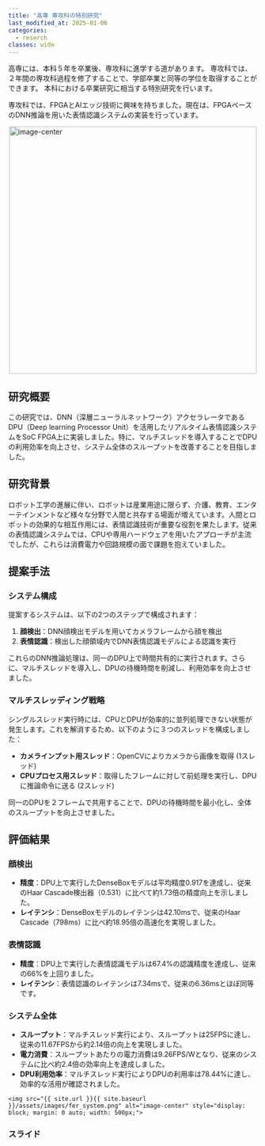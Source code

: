 ```yaml
---
title: "高専 専攻科の特別研究"
last_modified_at: 2025-01-06
categories:
  - reserch
classes: wide
---
```

高専には、本科５年を卒業後、専攻科に進学する道があります。
専攻科では、２年間の専攻科過程を修了することで、学部卒業と同等の学位を取得することができます。
本科における卒業研究に相当する特別研究を行います。

専攻科では、FPGAとAIエッジ技術に興味を持ちました。現在は、FPGAベースのDNN推論を用いた表情認識システムの実装を行っています。


<img src="{{ site.url }}{{ site.baseurl }}/assets/images/fpga_system_fig.png" alt="image-center" style="display: block; margin: 0 auto; width: 500px;">

## 研究概要

この研究では、DNN（深層ニューラルネットワーク）アクセラレータであるDPU（Deep learning Processor Unit）を活用したリアルタイム表情認識システムをSoC FPGA上に実装しました。特に、マルチスレッドを導入することでDPUの利用効率を向上させ、システム全体のスループットを改善することを目指しました。

## 研究背景

ロボット工学の進展に伴い、ロボットは産業用途に限らず、介護、教育、エンターテインメントなど様々な分野で人間と共存する場面が増えています。人間とロボットの効果的な相互作用には、表情認識技術が重要な役割を果たします。従来の表情認識システムでは、CPUや専用ハードウェアを用いたアプローチが主流でしたが、これらは消費電力や回路規模の面で課題を抱えていました。

## 提案手法

### システム構成

提案するシステムは、以下の2つのステップで構成されます：

1. **顔検出**：DNN顔検出モデルを用いてカメラフレームから顔を検出
2. **表情認識**：検出した顔領域内でDNN表情認識モデルによる認識を実行

これらのDNN推論処理は、同一のDPU上で時間共有的に実行されます。さらに、マルチスレッドを導入し、DPUの待機時間を削減し、利用効率を向上させました。

### マルチスレッディング戦略

シングルスレッド実行時には、CPUとDPUが効率的に並列処理できない状態が発生します。これを解消するため、以下のように３つのスレッドを構成しました：

- **カメラインプット用スレッド**：OpenCVによりカメラから画像を取得 (1スレッド)
- **CPUプロセス用スレッド**：取得したフレームに対して前処理を実行し、DPUに推論命令に送る (2スレッド)

同一のDPUを２フレームで共用することで、DPUの待機時間を最小化し、全体のスループットを向上させました。

## 評価結果

### 顔検出

- **精度**：DPU上で実行したDenseBoxモデルは平均精度0.917を達成し、従来のHaar Cascade検出器（0.531）に比べて約1.73倍の精度向上を示しました。
- **レイテンシ**：DenseBoxモデルのレイテンシは42.10msで、従来のHaar Cascade（798ms）に比べ約18.95倍の高速化を実現しました。

### 表情認識

- **精度**：DPU上で実行した表情認識モデルは67.4%の認識精度を達成し、従来の66%を上回りました。
- **レイテンシ**：表情認識のレイテンシは7.34msで、従来の6.36msとほぼ同等です。

### システム全体

- **スループット**：マルチスレッド実行により、スループットは25FPSに達し、従来の11.67FPSから約2.14倍の向上を実現しました。
- **電力消費**：スループットあたりの電力消費は9.26FPS/Wとなり、従来のシステムに比べ約2.4倍の効率向上を達成しました。
- **DPU利用効率**：マルチスレッド実行によりDPUの利用率は78.44%に達し、効率的な活用が確認されました。

`<img src="{{ site.url }}{{ site.baseurl }}/assets/images/fer_system.png" alt="image-center" style="display: block; margin: 0 auto; width: 500px;">`

### スライド

<div style="
  position: relative;
  display:block;
  margin:0 auto;
  width: 100%;
  max-width:780px;
  max-height: 585px;
  padding-bottom: 75%;
  top: 50%;"
>
  <iframe 
    src="https://speakerdeck.com/player/31712b81ffbe4805832711d6c3b4f209" title="DPUを用いたマルチタスクDNN表情認識システムのFPGA実装" 
    style="
      position: absolute;
      top: 0;
      left: 0%;
      width: 100%;
      height: 100%;
      max-width:780px;
      max-height: 585px;
      border: 0;
    "
  >
  </iframe>
</div>
